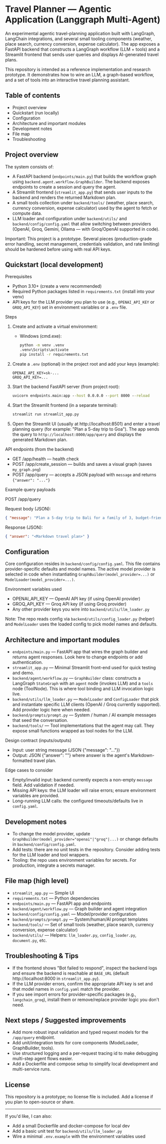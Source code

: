 
# Travel Planner — Agentic Application (Langgraph Multi-Agent)

An experimental agentic travel-planning application built with LangGraph, LangChain integrations, and several small tooling components (weather, place search, currency conversion, expense calculator). The app exposes a FastAPI backend that constructs a LangGraph workflow (LLM + tools) and a Streamlit frontend that sends user queries and displays AI-generated travel plans.

This repository is intended as a reference implementation and research prototype. It demonstrates how to wire an LLM, a graph-based workflow, and a set of tools into an interactive travel planning assistant.

## Table of contents

- Project overview
- Quickstart (run locally)
- Configuration
- Architecture and important modules
- Development notes
- File map
- Troubleshooting

## Project overview

The system consists of:

- A FastAPI backend (`endpoints/main.py`) that builds the workflow graph using `backend.agent.workflow.GraphBuilder`. The backend exposes endpoints to create a session and query the agent.
- A Streamlit frontend (`streamlit_app.py`) that sends user inputs to the backend and renders the returned Markdown plan.
- A small tools collection under `backend/tools/` (weather, place search, currency conversion, expense calculator) used by the agent to fetch or compute data.
- LLM loader and configuration under `backend/utils/` and `backend/config/config.yaml` that allow switching between providers (OpenAI, Groq, Gemini, Ollama — with Groq/OpenAI supported in code).

Important: This project is a prototype. Several pieces (production-grade error handling, secret management, credentials validation, and rate limiting) should be hardened before using with real API keys.

## Quickstart (local development)

Prerequisites

- Python 3.10+ (create a venv recommended)
- Required Python packages listed in `requirements.txt` (install into your venv)
- API keys for the LLM provider you plan to use (e.g., `OPENAI_API_KEY` or `GROQ_API_KEY`) set in environment variables or a `.env` file.

Steps

1. Create and activate a virtual environment:

	- Windows (cmd.exe):

	  ```cmd
	  python -m venv .venv
	  .venv\Scripts\activate
	  pip install -r requirements.txt
	  ```

2. Create a `.env` (optional) in the project root and add your keys (example):

	```text
	OPENAI_API_KEY=sk-...
	GROQ_API_KEY=...
	```

3. Start the backend FastAPI server (from project root):

	```cmd
	uvicorn endpoints.main:app --host 0.0.0.0 --port 8000 --reload
	```

4. Start the Streamlit frontend (in a separate terminal):

	```cmd
	streamlit run streamlit_app.py
	```

5. Open the Streamlit UI (usually at http://localhost:8501) and enter a travel planning query (for example: "Plan a 5-day trip to Goa"). The app sends the query to `http://localhost:8000/app/query` and displays the generated Markdown plan.

API endpoints (from the backend)

- GET /app/health — health check
- POST /app/create_session — builds and saves a visual graph (saves `my_graph.png`)
- POST /app/query — accepts a JSON payload with `message` and returns `{"answer": "..."}`

Example query payloads

POST /app/query

Request body (JSON):

```json
{ "message": "Plan a 5-day trip to Bali for a family of 3, budget-friendly" }
```

Response (JSON):

```json
{ "answer": "<Markdown travel plan>" }
```

## Configuration

Core configuration resides in `backend/config/config.yaml`. This file contains provider-specific defaults and model names. The active model provider is selected in code when instantiating `GraphBuilder(model_provider=...)` or `ModelLoader(model_provider=...)`.

Environment variables used

- OPENAI_API_KEY — OpenAI API key (if using OpenAI provider)
- GROQ_API_KEY — Groq API key (if using Groq provider)
- Any other provider keys you wire into `backend/utils/llm_loader.py`

Note: The repo reads config via `backend/utils/config_loader.py` (helper) and `ModelLoader` uses the loaded config to pick model names and defaults.

## Architecture and important modules

- `endpoints/main.py` — FastAPI app that wires the graph builder and returns agent responses. Look here to change endpoints or add authentication.
- `streamlit_app.py` — Minimal Streamlit front-end used for quick testing and demo.
- `backend/agent/workflow.py` — `GraphBuilder` class: constructs a LangGraph `StateGraph` with an `agent` node (invokes LLM) and a `tools` node (ToolNode). This is where tool binding and LLM invocation logic live.
- `backend/utils/llm_loader.py` — `ModelLoader` and `ConfigLoader` that pick and instantiate specific LLM clients (OpenAI / Groq currently supported). Add provider logic here when needed.
- `backend/prompts/prompt.py` — System / human / AI example messages that seed the conversation.
- `backend/tools/` — Tool implementations that the agent may call. They expose small functions wrapped as tool nodes for the LLM.

Design contract (inputs/outputs)

- Input: user string message (JSON {"message": "..."})
- Output: JSON {"answer": "<markdown>"} where answer is the agent's Markdown-formatted travel plan.

Edge cases to consider

- Empty/invalid input: backend currently expects a non-empty `message` field. Add validation if needed.
- Missing API keys: the LLM loader will raise errors; ensure environment variables are provided.
- Long-running LLM calls: the configured timeouts/defaults live in `config.yaml`.

## Development notes

- To change the model provider, update `GraphBuilder(model_provider="openai"|"groq"|...)` or change defaults in `backend/config/config.yaml`.
- Add tests: there are no unit tests in the repository. Consider adding tests for the LLM loader and tool wrappers.
- Tooling: the repo uses environment variables for secrets. For production, integrate a secrets manager.

## File map (high level)

- `streamlit_app.py` — Simple UI
- `requirements.txt` — Python dependencies
- `endpoints/main.py` — FastAPI app and endpoints
- `backend/agent/workflow.py` — Graph builder and agent integration
- `backend/config/config.yaml` — Model/provider configuration
- `backend/prompts/prompt.py` — System/human/AI prompt templates
- `backend/tools/` — Set of small tools (weather, place search, currency conversion, expense calculator)
- `backend/utils/` — Helpers: `llm_loader.py`, `config_loader.py`, `document.py`, etc.

## Troubleshooting & Tips

- If the frontend shows "Bot failed to respond", inspect the backend logs and ensure the backend is reachable at `BASE_URL` (default http://localhost:8000 in `streamlit_app.py`).
- If the LLM provider errors, confirm the appropriate API key is set and that model names in `config.yaml` match the provider.
- If you see import errors for provider-specific packages (e.g., `langchain_groq`), install them or remove/replace provider logic you don't need.

## Next steps / Suggested improvements

- Add more robust input validation and typed request models for the `/app/query` endpoint.
- Add unit/integration tests for core components (ModelLoader, GraphBuilder, tools).
- Use structured logging and a per-request tracing id to make debugging multi-step agent flows easier.
- Add a Dockerfile and compose setup to simplify local development and multi-service runs.

## License

This repository is a prototype; no license file is included. Add a license if you plan to open-source or share.

---

If you'd like, I can also:

- Add a small Dockerfile and docker-compose for local dev
- Add a basic unit test for `backend/utils/llm_loader.py`
- Wire a minimal `.env.example` with the environment variables used
